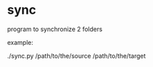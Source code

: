 # sync
program to synchronize 2 folders

example:

./sync.py /path/to/the/source /path/to/the/target

